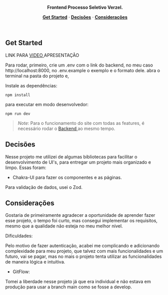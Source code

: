 
<p align="center"><strong>Frontend Processo Seletivo Verzel.</strong></p>

<p align="center">
  <a href="#get-started"><strong>Get Started</strong></a> ·
  <a href="#decisões"><strong>Decisões</strong></a> ·
  <a href="#deployment"><strong>Considerações</strong></a>
</p>

<br/>

## Get Started

LINK PARA <a href="https://youtu.be/ATgcJQ5G32c" target="_blank"> VIDEO </a> APRESENTAÇÃO

Para rodar, primeiro, crie um .env com o link do backend, no meu caso http://localhost:8000,
no .env.example o exemplo e o formato dele.
abra o terminal na pasta do projeto e,

Instale as dependências:

```shell
npm install
```

para executar em modo desenvolvedor:

```shell
npm run dev
```

> _Note_: Para o funcionamento do site com todas as features, é necessário rodar o <a href="https://github.com/GuPoroca/projeto-verzel-backend" target="_blank"> Backend </a> ao mesmo tempo.

## Decisões

Nesse projeto me utilizei de algumas bibliotecas para facilitar o desenvolvimento de UI's, para entregar
um projeto mais organizado e limpo. Essas foram:
- Chakra-UI para fazer os componentes e as páginas.

Para validação de dados, usei o Zod.

## Considerações

Gostaria de primeiramente agradecer a oportunidade de aprender fazer esse projeto, o tempo foi curto, mas
consegui implementar os requisitos, mesmo que a qualidade não esteja no meu melhor nível.

Dificuldades:

Pelo motivo de fazer autenticação, acabei me complicando e adicionando complexidade para meu projeto, que
talvez com mais funcionalidades e um futuro, vai se pagar, mas no mais o projeto tenta utilizar as funcionalidades
de maneira lógica e intuitiva.

- GitFlow: 

Tomei a liberdade nesse projeto já que era individual e não estava em produção para usar a branch main como
se fosse a develop.

